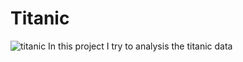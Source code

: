 # Titanic
![titanic](https://user-images.githubusercontent.com/61738617/156897503-aaea444e-14e8-484f-a9fd-ce80979d51f4.png)
In this project I try to analysis the titanic data 
